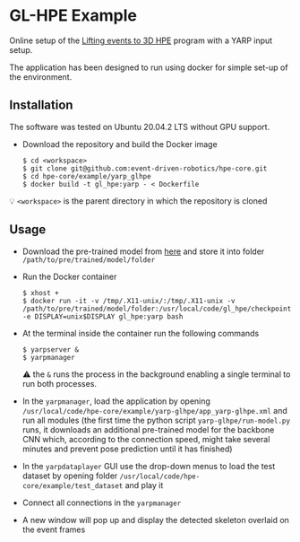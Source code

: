 
# GL-HPE Example
Online setup of the [Lifting events to 3D HPE](https://github.com/IIT-PAVIS/lifting_events_to_3d_hpe) program with a YARP input setup.
<!-- Use the hpecore installed with OpenPose functionality to perform HPE on greyscale images streamed over YARP. -->

The application has been designed to run using docker for simple set-up of the environment.

## Installation
The software was tested on Ubuntu 20.04.2 LTS without GPU support.

- Download the repository and build the Docker image
    ```shell
    $ cd <workspace>
    $ git clone git@github.com:event-driven-robotics/hpe-core.git
    $ cd hpe-core/example/yarp_glhpe
    $ docker build -t gl_hpe:yarp - < Dockerfile
    ```
:bulb: `<workspace>` is the parent directory in which the repository is cloned

## Usage
- Download the pre-trained model from [here](https://drive.google.com/drive/folders/1AgsQl6sTJBygPvgbdR1e9IfVAYxupMGI) and store it into folder `/path/to/pre/trained/model/folder`
- Run the Docker container
    ```shell
    $ xhost +
    $ docker run -it -v /tmp/.X11-unix/:/tmp/.X11-unix -v /path/to/pre/trained/model/folder:/usr/local/code/gl_hpe/checkpoint/ -e DISPLAY=unix$DISPLAY gl_hpe:yarp bash
    ```
  
- At the terminal inside the container run the following commands
  ```shell 
  $ yarpserver &
  $ yarpmanager
  ```
  :warning: the `&` runs the process in the background enabling a single terminal to run both processes.

- In the `yarpmanager`, load the application by opening `/usr/local/code/hpe-core/example/yarp-glhpe/app_yarp-glhpe.xml` 
  and run all modules (the first time the python script `yarp-glhpe/run-model.py` runs, it downloads an additional pre-trained 
  model for the backbone CNN which, according to the connection speed, might take several minutes and prevent pose prediction
  until it has finished)

- In the `yarpdataplayer` GUI use the drop-down menus to load the test dataset by opening folder `/usr/local/code/hpe-core/example/test_dataset` and play it

- Connect all connections in the `yarpmanager` 
  
- A new window will pop up and display the detected skeleton overlaid on the event frames
